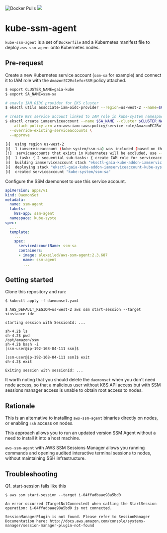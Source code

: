 ![Docker Pulls](https://img.shields.io/docker/pulls/alexeiled/aws-ssm-agent.svg?style=popout) [![](https://images.microbadger.com/badges/image/alexeiled/aws-ssm-agent.svg)](https://microbadger.com/images/alexeiled/aws-ssm-agent "Get your own image badge on microbadger.com")

# kube-ssm-agent

`kube-ssm-agent` is a set of `Dockerfile` and a Kubernetes manifest file to deploy `aws-ssm-agent` onto Kubernetes nodes.

## Pre-request

Create a new Kubernetes service account (`ssm-sa` for example) and connect it to IAM role with the `AmazonEC2RoleforSSM` policy attached.

```sh
$ export CLUSTER_NAME=gaia-kube
$ export SA_NAME=ssm-sa

# enavle IAM OIDC provider for EKS cluster
$ eksctl utils associate-iam-oidc-provider --region=us-west-2 --name=$CLUSTER_NAME --approve

# create K8s service account linked to IAM role in kube-system namespace
$ eksctl create iamserviceaccount --name $SA_NAME --cluster $CLUSTER_NAME --namespace kube-system \
  --attach-policy-arn arn:aws:iam::aws:policy/service-role/AmazonEC2RoleforSSM \
  --override-existing-serviceaccounts \
  --approve

[ℹ]  using region us-west-2
[ℹ]  1 iamserviceaccount (kube-system/ssm-sa) was included (based on the include/exclude rules)
[!]  serviceaccounts that exists in Kubernetes will be excluded, use --override-existing-serviceaccounts to override
[ℹ]  1 task: { 2 sequential sub-tasks: { create IAM role for serviceaccount "kube-system/ssm-sa", create serviceaccount "kube-system/ssm-sa" } }
[ℹ]  building iamserviceaccount stack "eksctl-gaia-kube-addon-iamserviceaccount-kube-system-ssm-sa"
[ℹ]  deploying stack "eksctl-gaia-kube-addon-iamserviceaccount-kube-system-ssm-sa"
[ℹ]  created serviceaccount "kube-system/ssm-sa"
```

Configure the SSM daemonset to use this service account.

```yaml
apiVersion: apps/v1
kind: DaemonSet
metadata:
  name: ssm-agent
  labels:
    k8s-app: ssm-agent
  namespace: kube-syste
spec:
  ...
  template:
    ...
    spec:
      serviceAccountName: ssm-sa
      containers:
      - image: alexeiled/aws-ssm-agent:2.3.687
        name: ssm-agent
        ...
```

## Getting started

Clone this repository and run:

```console
$ kubectl apply -f daemonset.yaml

$ AWS_DEFAULT_REGION=us-west-2 aws ssm start-session --target <instance-id>

starting session with SessionId: ...

sh-4.2$ ls
sh-4.2$ pwd
/opt/amazon/ssm
sh-4.2$ bash -i
[ssm-user@ip-192-168-84-111 ssm]$

[ssm-user@ip-192-168-84-111 ssm]$ exit
sh-4.2$ exit

Exiting session with sessionId: ...
```

It worth noting that you should delete the `daemonset` when you don't need node access, so that a malicious user without K8S API access but with SSM sessions manager access
is unable to obtain root access to nodes.

## Rationale

This is an alternative to installing `aws-ssm-agent` binaries directly on nodes, or enabling `ssh` access on nodes.

This approach allows you to run an updated version SSM Agent without a need to install it into a host machine.

`aws-ssm-agent` with AWS SSM Sessions Manager allows you running commands and opening audited interactive terminal sessions to nodes, without maintaining SSH infrastructure.

## Troubleshooting

Q1. start-session fails like this

```console
$ aws ssm start-session --target i-04ffadbaae98a5bd0

An error occurred (TargetNotConnected) when calling the StartSession operation: i-04ffadbaae98a5bd0 is not connected.

SessionManagerPlugin is not found. Please refer to SessionManager Documentation here: http://docs.aws.amazon.com/console/systems-manager/session-manager-plugin-not-found
```
